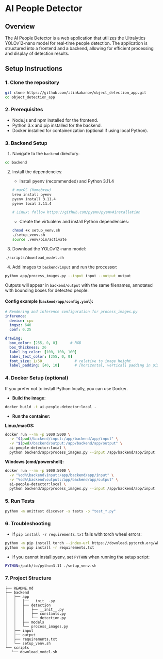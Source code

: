 # AI People Detector

## Overview
The AI People Detector is a web application that utilizes the Ultralytics YOLOv12-nano model for real-time people detection. The application is structured into a frontend and a backend, allowing for efficient processing and display of detection results.

## Setup Instructions

### 1. Clone the repository
```bash
git clone https://github.com/iliakabanov/object_detection_app.git
cd object_detection_app
````

### 2. Prerequisites

* Node.js and npm installed for the frontend.
* Python 3.x and pip installed for the backend.
* Docker installed for containerization (optional if using local Python).

### 3. Backend Setup

1. Navigate to the `backend` directory:

```bash
cd backend
```

2. Install the dependencies:

   * Install pyenv (recommended) and Python 3.11.4

   ```bash
   # macOS (Homebrew)
   brew install pyenv
   pyenv install 3.11.4
   pyenv local 3.11.4

   # Linux: follow https://github.com/pyenv/pyenv#installation
   ```

   * Create the virtualenv and install Python dependencies:

   ```bash
   chmod +x setup_venv.sh
   ./setup_venv.sh
   source .venv/bin/activate
   ```

3. Download the YOLOv12-nano model:

```bash
./scripts/download_model.sh
```

4. Add images to `backend/input` and run the processor:

```bash
python app/process_images.py --input input --output output
```

Outputs will appear in `backend/output` with the same filenames, annotated with bounding boxes for detected people.

#### Config example (`backend/app/config.yaml`):

```yaml
# Rendering and inference configuration for process_images.py
inference:
  device: cpu
  imgsz: 640
  conf: 0.25

drawing:
  box_color: [255, 0, 0]      # RGB
  box_thickness: 20
  label_bg_color: [100, 100, 100]
  label_text_color: [255, 0, 0]     
  font_size: 1/50               # relative to image height
  label_padding: [40, 10]       # [horizontal, vertical] padding in pixels
```

### 4. Docker Setup (optional)

If you prefer not to install Python locally, you can use Docker.

* **Build the image:**

```bash
docker build -t ai-people-detector:local .
```

* **Run the container:**

**Linux/macOS:**

```bash
docker run --rm -p 5000:5000 \
  -v "$(pwd)/backend/input:/app/backend/app/input" \
  -v "$(pwd)/backend/output:/app/backend/app/output" \
  ai-people-detector:local \
  python backend/app/process_images.py --input /app/backend/app/input
```

**Windows (cmd/powershell):**

```bash
docker run --rm -p 5000:5000 \
  -v "%cd%\backend\input:/app/backend/app/input" \
  -v "%cd%\backend\output:/app/backend/app/output" \
  ai-people-detector:local \
  python backend/app/process_images.py --input /app/backend/app/input
```

### 5. Run Tests

```bash
python -m unittest discover -s tests -p "test_*.py"
```

### 6. Troubleshooting

* If `pip install -r requirements.txt` fails with torch wheel errors:

```bash
python -m pip install torch --index-url https://download.pytorch.org/whl/cpu
python -m pip install -r requirements.txt
```

* If you cannot install pyenv, set `PYTHON` when running the setup script:

```bash
PYTHON=/path/to/python3.11 ./setup_venv.sh
```

### 7. Project Structure

```
├── README.md
├── backend
│   ├── app
│   │   ├── __init__.py
│   │   ├── detection
│   │   │   ├── __init__.py
│   │   │   ├── constants.py
│   │   │   └── detection.py
│   │   ├── models
│   │   └── process_images.py
│   ├── input
│   ├── output
│   ├── requirements.txt
│   └── setup_venv.sh
└── scripts
   └── download_model.sh
```

